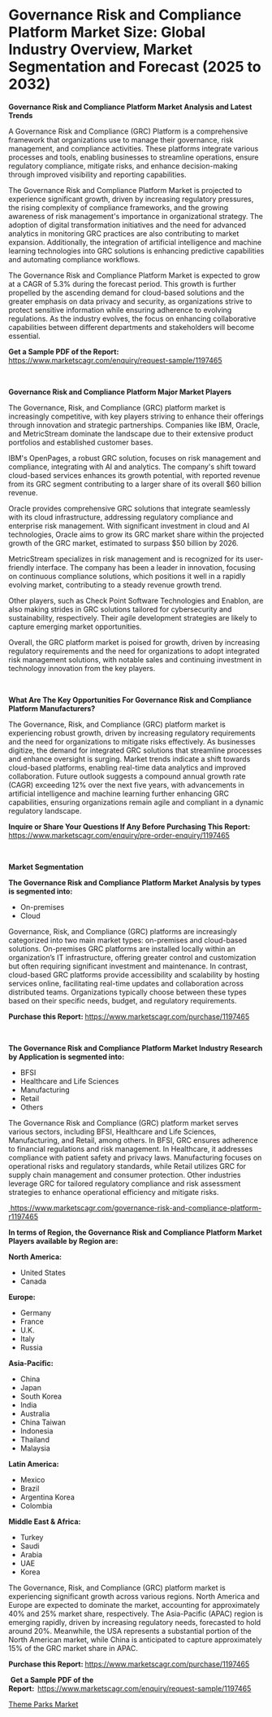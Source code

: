 <p><h1>Governance Risk and Compliance Platform Market Size: Global Industry Overview, Market Segmentation and Forecast (2025 to 2032)</h1></p><p><strong>Governance Risk and Compliance Platform Market Analysis and Latest Trends</strong></p>
<p><p>A Governance Risk and Compliance (GRC) Platform is a comprehensive framework that organizations use to manage their governance, risk management, and compliance activities. These platforms integrate various processes and tools, enabling businesses to streamline operations, ensure regulatory compliance, mitigate risks, and enhance decision-making through improved visibility and reporting capabilities.</p><p>The Governance Risk and Compliance Platform Market is projected to experience significant growth, driven by increasing regulatory pressures, the rising complexity of compliance frameworks, and the growing awareness of risk management's importance in organizational strategy. The adoption of digital transformation initiatives and the need for advanced analytics in monitoring GRC practices are also contributing to market expansion. Additionally, the integration of artificial intelligence and machine learning technologies into GRC solutions is enhancing predictive capabilities and automating compliance workflows.</p><p>The Governance Risk and Compliance Platform Market is expected to grow at a CAGR of 5.3% during the forecast period. This growth is further propelled by the ascending demand for cloud-based solutions and the greater emphasis on data privacy and security, as organizations strive to protect sensitive information while ensuring adherence to evolving regulations. As the industry evolves, the focus on enhancing collaborative capabilities between different departments and stakeholders will become essential.</p></p>
<p><strong>Get a Sample PDF of the Report:&nbsp;</strong> <a href="https://www.marketscagr.com/enquiry/request-sample/1197465?utm_campaign=2115&utm_medium=2&utm_source=Github&utm_content=ia&utm_term=09032025&utm_id=governance-risk-and-compliance-platform">https://www.marketscagr.com/enquiry/request-sample/1197465</a></p>
<p>&nbsp;</p>
<p><strong>Governance Risk and Compliance Platform Major Market Players</strong></p>
<p><p>The Governance, Risk, and Compliance (GRC) platform market is increasingly competitive, with key players striving to enhance their offerings through innovation and strategic partnerships. Companies like IBM, Oracle, and MetricStream dominate the landscape due to their extensive product portfolios and established customer bases. </p><p>IBM's OpenPages, a robust GRC solution, focuses on risk management and compliance, integrating with AI and analytics. The company's shift toward cloud-based services enhances its growth potential, with reported revenue from its GRC segment contributing to a larger share of its overall $60 billion revenue.</p><p>Oracle provides comprehensive GRC solutions that integrate seamlessly with its cloud infrastructure, addressing regulatory compliance and enterprise risk management. With significant investment in cloud and AI technologies, Oracle aims to grow its GRC market share within the projected growth of the GRC market, estimated to surpass $50 billion by 2026.</p><p>MetricStream specializes in risk management and is recognized for its user-friendly interface. The company has been a leader in innovation, focusing on continuous compliance solutions, which positions it well in a rapidly evolving market, contributing to a steady revenue growth trend.</p><p>Other players, such as Check Point Software Technologies and Enablon, are also making strides in GRC solutions tailored for cybersecurity and sustainability, respectively. Their agile development strategies are likely to capture emerging market opportunities.</p><p>Overall, the GRC platform market is poised for growth, driven by increasing regulatory requirements and the need for organizations to adopt integrated risk management solutions, with notable sales and continuing investment in technology innovation from the key players.</p></p>
<p>&nbsp;</p>
<p><strong>What Are The Key Opportunities For Governance Risk and Compliance Platform Manufacturers?</strong></p>
<p><p>The Governance, Risk, and Compliance (GRC) platform market is experiencing robust growth, driven by increasing regulatory requirements and the need for organizations to mitigate risks effectively. As businesses digitize, the demand for integrated GRC solutions that streamline processes and enhance oversight is surging. Market trends indicate a shift towards cloud-based platforms, enabling real-time data analytics and improved collaboration. Future outlook suggests a compound annual growth rate (CAGR) exceeding 12% over the next five years, with advancements in artificial intelligence and machine learning further enhancing GRC capabilities, ensuring organizations remain agile and compliant in a dynamic regulatory landscape.</p></p>
<p><strong>Inquire or Share Your Questions If Any Before Purchasing This Report:</strong> <a href="https://www.marketscagr.com/enquiry/pre-order-enquiry/1197465?utm_campaign=2115&utm_medium=2&utm_source=Github&utm_content=ia&utm_term=09032025&utm_id=governance-risk-and-compliance-platform">https://www.marketscagr.com/enquiry/pre-order-enquiry/1197465</a></p>
<p>&nbsp;</p>
<p><strong>Market Segmentation</strong></p>
<p><strong>The Governance Risk and Compliance Platform Market Analysis by types is segmented into:</strong></p>
<p><ul><li>On-premises</li><li>Cloud</li></ul></p>
<p><p>Governance, Risk, and Compliance (GRC) platforms are increasingly categorized into two main market types: on-premises and cloud-based solutions. On-premises GRC platforms are installed locally within an organization’s IT infrastructure, offering greater control and customization but often requiring significant investment and maintenance. In contrast, cloud-based GRC platforms provide accessibility and scalability by hosting services online, facilitating real-time updates and collaboration across distributed teams. Organizations typically choose between these types based on their specific needs, budget, and regulatory requirements.</p></p>
<p><strong>Purchase this Report:&nbsp;</strong><a href="https://www.marketscagr.com/purchase/1197465?utm_campaign=2115&utm_medium=2&utm_source=Github&utm_content=ia&utm_term=09032025&utm_id=governance-risk-and-compliance-platform">https://www.marketscagr.com/purchase/1197465</a></p>
<p>&nbsp;</p>
<p><strong>The Governance Risk and Compliance Platform Market Industry Research by Application is segmented into:</strong></p>
<p><ul><li>BFSI</li><li>Healthcare and Life Sciences</li><li>Manufacturing</li><li>Retail</li><li>Others</li></ul></p>
<p><p>The Governance Risk and Compliance (GRC) platform market serves various sectors, including BFSI, Healthcare and Life Sciences, Manufacturing, and Retail, among others. In BFSI, GRC ensures adherence to financial regulations and risk management. In Healthcare, it addresses compliance with patient safety and privacy laws. Manufacturing focuses on operational risks and regulatory standards, while Retail utilizes GRC for supply chain management and consumer protection. Other industries leverage GRC for tailored regulatory compliance and risk assessment strategies to enhance operational efficiency and mitigate risks.</p></p>
<p><a href="https://www.marketscagr.com/governance-risk-and-compliance-platform-r1197465?utm_campaign=2115&utm_medium=2&utm_source=Github&utm_content=ia&utm_term=09032025&utm_id=governance-risk-and-compliance-platform">&nbsp;https://www.marketscagr.com/governance-risk-and-compliance-platform-r1197465</a></p>
<p><strong>In terms of Region, the Governance Risk and Compliance Platform Market Players available by Region are:</strong></p>
<p>
    <p> <strong> North America: </strong>
        <ul>
            <li>United States</li>
            <li>Canada</li>
        </ul>
        </p> 
    <p> <strong> Europe: </strong>
        <ul>
            <li>Germany</li>
            <li>France</li>
            <li>U.K.</li>
            <li>Italy</li>
            <li>Russia</li>
        </ul>
        </p> 
    <p> <strong> Asia-Pacific: </strong>
        <ul>
            <li>China</li>
            <li>Japan</li>
            <li>South Korea</li>
            <li>India</li>
            <li>Australia</li>
            <li>China Taiwan</li>
            <li>Indonesia</li>
            <li>Thailand</li>
            <li>Malaysia</li>
        </ul>
        </p> 
    <p> <strong> Latin America: </strong>
        <ul>
            <li>Mexico</li>
            <li>Brazil</li>
            <li>Argentina Korea</li>
            <li>Colombia</li>
        </ul>
        </p> 
    <p> <strong> Middle East & Africa: </strong>
        <ul>
            <li>Turkey</li>
            <li>Saudi</li>
            <li>Arabia</li>
            <li>UAE</li>
            <li>Korea</li>
        </ul>
    </p>
    </p>
<p><p>The Governance, Risk, and Compliance (GRC) platform market is experiencing significant growth across various regions. North America and Europe are expected to dominate the market, accounting for approximately 40% and 25% market share, respectively. The Asia-Pacific (APAC) region is emerging rapidly, driven by increasing regulatory needs, forecasted to hold around 20%. Meanwhile, the USA represents a substantial portion of the North American market, while China is anticipated to capture approximately 15% of the GRC market share in APAC.</p></p>
<p><strong>Purchase this Report: </strong><a href="https://www.marketscagr.com/purchase/1197465?utm_campaign=2115&utm_medium=2&utm_source=Github&utm_content=ia&utm_term=09032025&utm_id=governance-risk-and-compliance-platform">https://www.marketscagr.com/purchase/1197465</a></p>
<p>&nbsp;<strong>Get a Sample PDF of the Report:&nbsp;&nbsp;</strong><a href="https://www.marketscagr.com/enquiry/request-sample/1197465?utm_campaign=2115&utm_medium=2&utm_source=Github&utm_content=ia&utm_term=09032025&utm_id=governance-risk-and-compliance-platform">https://www.marketscagr.com/enquiry/request-sample/1197465</a></p>
<p><strong></strong></p>
<p><p><a href="https://github.com/joannesouthgate/Market-Research-Report-List-5/blob/main/theme-parks-market.md?utm_campaign=2115&utm_medium=2&utm_source=Github&utm_content=ia&utm_term=09032025&utm_id=governance-risk-and-compliance-platform">Theme Parks Market</a></p></p>